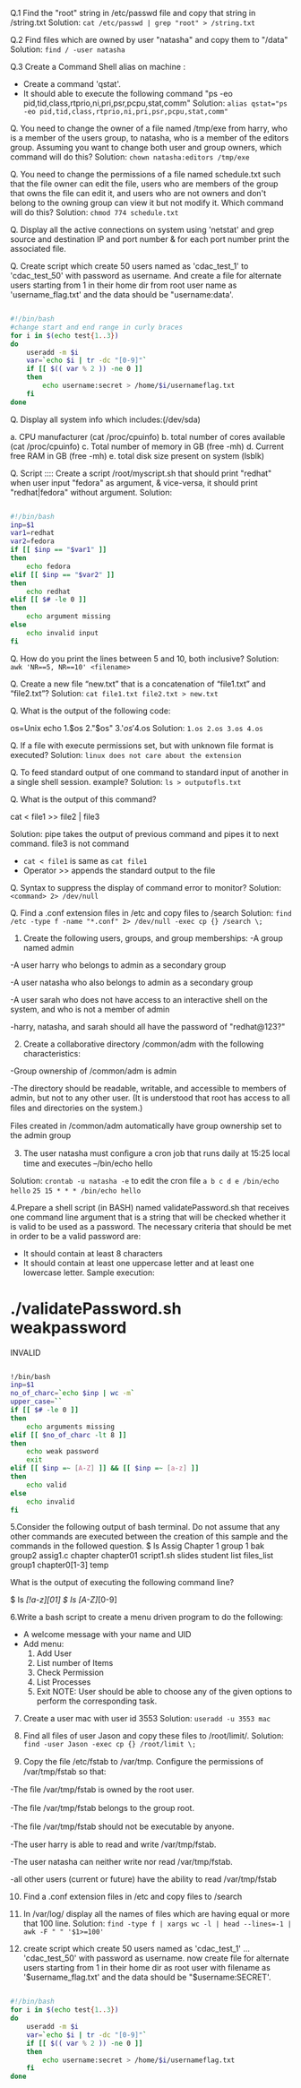 Q.1 Find the "root" string in /etc/passwd file and copy that string in /string.txt
Solution: `cat /etc/passwd | grep "root" > /string.txt`

Q.2 Find files which are owned by user "natasha" and copy them to "/data"
Solution: `find / -user natasha`

Q.3 Create a Command Shell alias on machine : 
- Create a command 'qstat'.
- It should able to execute the following command "ps -eo pid,tid,class,rtprio,ni,pri,psr,pcpu,stat,comm"
Solution: `alias qstat="ps -eo pid,tid,class,rtprio,ni,pri,psr,pcpu,stat,comm"`

Q. You need to change the owner of a file named /tmp/exe from harry, who is a member of the users group, to natasha, who is a member of the editors group. Assuming you want to change both user and group owners, which command will do this?
Solution: `chown natasha:editors /tmp/exe`

Q. You need to change the permissions of a file named schedule.txt such that the file owner can edit the file, users who are members of the group that owns the file can edit it, and users who are not owners and don't belong to the owning group can view it but not modify it. Which command will do this?
Solution: `chmod 774 schedule.txt`

Q. Display all the active connections on system using 'netstat' and grep source and destination IP and port number & for each port number print the associated file.

Q. Create script which create 50 users named as 'cdac_test_1' to 'cdac_test_50' with password as username. And create a file for alternate users starting from 1 in their home dir from root user name as 'username_flag.txt' and the data should be "username:data'.

```BASH

#!/bin/bash
#change start and end range in curly braces
for i in $(echo test{1..3})
do
    useradd -m $i
    var=`echo $i | tr -dc "[0-9]"`
    if [[ $(( var % 2 )) -ne 0 ]]
    then
        echo username:secret > /home/$i/usernameflag.txt
    fi
done

```

Q. Display all system info which includes:(/dev/sda)

a. CPU manufacturer (cat /proc/cpuinfo)
b. total number of cores available (cat /proc/cpuinfo)
c. Total number of memory in GB (free -mh)
d. Current free RAM in GB (free -mh)
e. total disk size present on system (lsblk)

Q. Script :::: Create a script /root/myscript.sh that should print "redhat" when user input "fedora" as argument, & vice-versa, it should print "redhat|fedora" without argument.
Solution: 

```BASH

#!/bin/bash
inp=$1
var1=redhat
var2=fedora
if [[ $inp == "$var1" ]]
then
    echo fedora
elif [[ $inp == "$var2" ]]
then
    echo redhat
elif [[ $# -le 0 ]]
then
    echo argument missing
else
    echo invalid input
fi

```

Q. How do you print the lines between 5 and 10, both inclusive?
Solution: `awk 'NR==5, NR==10' <filename>`

Q. Create a new file “new.txt” that is a concatenation of “file1.txt” and “file2.txt”?
Solution: `cat file1.txt file2.txt > new.txt`

Q. What is the output of the following code:

os=Unix
echo 1.$os 2."$os" 3.'$os' 4.$os
Solution: `1.os 2.os 3.os 4.os`

Q. If a file with execute permissions set, but with unknown file format is executed?
Solution: `linux does not care about the extension`

Q. To feed standard output of one command to standard input of another in a single shell session. example?
Solution: `ls > outputofls.txt`

Q. What is the output of this command?

cat < file1 >> file2 | file3

Solution: pipe takes the output of previous command and pipes it to next command.
file3 is not command
* `cat < file1` is same as `cat file1` 
* Operator >> appends the standard output to the file


Q. Syntax to suppress the display of command error to monitor?
Solution: `<command> 2> /dev/null`

Q. Find a .conf extension files in /etc and copy files to /search
Solution: `find /etc -type f -name "*.conf" 2> /dev/null -exec cp {} /search \;`

1. Create the following users, groups, and group memberships:
-A group named admin

-A user harry who belongs to admin as a secondary group

-A user natasha who also belongs to admin as a secondary group

-A user sarah who does not have access to an interactive shell on the system, and who is not a member of admin

-harry, natasha, and sarah should all have the password of "redhat@123?"

2. Create a collaborative directory /common/adm with the following characteristics:

-Group ownership of /common/adm is admin

-The directory should be readable, writable, and accessible to members of admin, but not to any other user. (It is understood that root has access to all ﬁles and directories on the system.)

Files created in /common/adm automatically have group ownership set to the admin group

3. The user natasha must conﬁgure a cron job that runs daily at 15:25 local time and executes
–/bin/echo hello 

Solution: `crontab -u natasha -e` to edit the cron file
`a b c d e /bin/echo hello`
`25 15 * * * /bin/echo hello`


4.Prepare a shell script (in BASH) named validatePassword.sh that receives one command line argument that is a string that will be checked whether it is valid to be used as a password. The necessary criteria that should be met in order to be a valid password are:
- It should contain at least 8 characters
- It should contain at least one uppercase letter and at least one lowercase letter.
Sample execution:
# ./validatePassword.sh weakpassword
INVALID

```BASH

!/bin/bash
inp=$1
no_of_charc=`echo $inp | wc -m`
upper_case=``
if [[ $# -le 0 ]]
then
    echo arguments missing
elif [[ $no_of_charc -lt 8 ]]
then
    echo weak password
    exit
elif [[ $inp =~ [A-Z] ]] && [[ $inp =~ [a-z] ]]
then
    echo valid
else
    echo invalid
fi

```

5.Consider the following output of bash terminal. Do not assume that any other commands are executed between the creation of this sample and the commands in the followed question. 
$ ls 
Assig Chapter 1 group 1 bak group2 assig1.c chapter chapter01 script1.sh slides student list files_list group1 chapter0[1-3] temp

What is the output of executing the following command line? 

$ Is *[!a-z][01] 
$ Is [A-Z]*[0-9] 

6.Write a bash script to create a menu driven program to do the following: 

- A welcome message with your name and UID
- Add menu:
	1. Add User 
	2. List number of Items 
	3. Check Permission 
	4. List Processes 
	5. Exit
NOTE: User should be able to choose any of the given options to perform the corresponding task.


7. Create a user mac with user id 3553
Solution: `useradd -u 3553 mac`

8. Find all files of user Jason and copy these files to /root/limit/.
Solution: `find -user Jason -exec cp {} /root/limit \;`

9.  Copy the ﬁle /etc/fstab to /var/tmp. Conﬁgure the permissions of /var/tmp/fstab so that: 

-The ﬁle /var/tmp/fstab is owned by the root user.

-The ﬁle /var/tmp/fstab belongs to the group root.

-The ﬁle /var/tmp/fstab should not be executable by anyone.

-The user harry is able to read and write /var/tmp/fstab.

-The user natasha can neither write nor read /var/tmp/fstab.

-all other users (current or future) have the ability to read /var/tmp/fstab 

10. Find a .conf extension files in /etc and copy files to /search

1. In /var/log/ display all the names of files which are having equal or more that 100 line.
Solution: `find -type f | xargs wc -l | head --lines=-1 | awk -F " " '$1>=100'`

2. create script which create 50 users named as 'cdac_test_1' ... 'cdac_test_50' with password as username. 
now create file for alternate users starting from 1 in their home dir as root user with filename as '$username_flag.txt' and the data should be "$username:SECRET'.

```BASH

#!/bin/bash
for i in $(echo test{1..3})
do
    useradd -m $i
    var=`echo $i | tr -dc "[0-9]"`
    if [[ $(( var % 2 )) -ne 0 ]]
    then
        echo username:secret > /home/$i/usernameflag.txt
    fi
done

```
